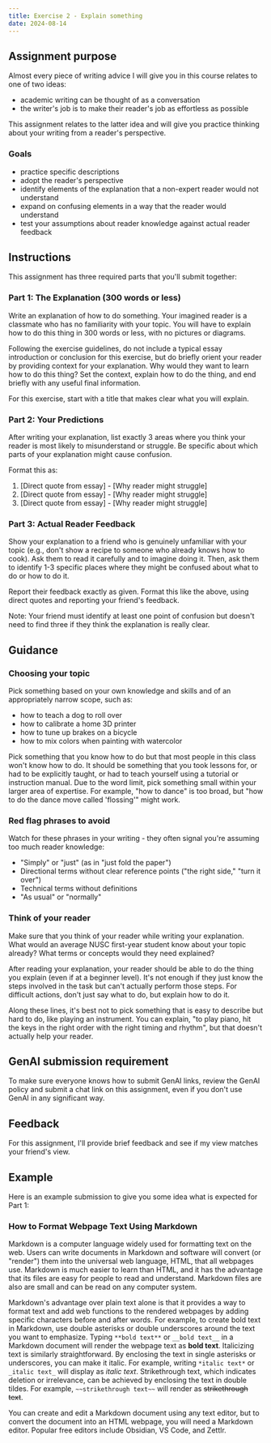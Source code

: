 ```yaml
---
title: Exercise 2 - Explain something
date: 2024-08-14
---
```


## Assignment purpose

Almost every piece of writing advice I will give you in this course relates to one of two ideas:

- academic writing can be thought of as a conversation
- the writer's job is to make their reader's job as effortless as possible

This assignment relates to the latter idea and will give you practice thinking about your writing from a reader's perspective.

### Goals

- practice specific descriptions
- adopt the reader's perspective
- identify elements of the explanation that a non-expert reader would not understand
- expand on confusing elements in a way that the reader would understand
- test your assumptions about reader knowledge against actual reader feedback

## Instructions

This assignment has three required parts that you'll submit together:

### Part 1: The Explanation (300 words or less)

Write an explanation of how to do something. Your imagined reader is a classmate who has no familiarity with your topic. You will have to explain how to do this thing in 300 words or less, with no pictures or diagrams.

Following the exercise guidelines, do not include a typical essay introduction or conclusion for this exercise, but do briefly orient your reader by providing context for your explanation. Why would they want to learn how to do this thing? Set the context, explain how to do the thing, and end briefly with any useful final information.

For this exercise, start with a title that makes clear what you will explain.

### Part 2: Your Predictions

After writing your explanation, list exactly 3 areas where you think your reader is most likely to misunderstand or struggle. Be specific about which parts of your explanation might cause confusion.

Format this as:

1. [Direct quote from essay] - [Why reader might struggle]
2. [Direct quote from essay] - [Why reader might struggle]
3. [Direct quote from essay] - [Why reader might struggle]

### Part 3: Actual Reader Feedback

Show your explanation to a friend who is genuinely unfamiliar with your topic (e.g., don't show a recipe to someone who already knows how to cook). Ask them to read it carefully and to imagine doing it. Then, ask them to identify 1-3 specific places where they might be confused about what to do or how to do it.

Report their feedback exactly as given. Format this like the above, using direct quotes and reporting your friend's feedback.

Note: Your friend must identify at least one point of confusion but doesn't need to find three if they think the explanation is really clear.

## Guidance

### Choosing your topic

Pick something based on your own knowledge and skills and of an appropriately narrow scope, such as:

- how to teach a dog to roll over
- how to calibrate a home 3D printer
- how to tune up brakes on a bicycle
- how to mix colors when painting with watercolor

Pick something that you know how to do but that most people in this class won't know how to do. It should be something that you took lessons for, or had to be explicitly taught, or had to teach yourself using a tutorial or instruction manual. Due to the word limit, pick something small within your larger area of expertise. For example, "how to dance" is too broad, but "how to do the dance move called 'flossing'" might work.

### Red flag phrases to avoid

Watch for these phrases in your writing - they often signal you're assuming too much reader knowledge:

- "Simply" or "just" (as in "just fold the paper")
- Directional terms without clear reference points ("the right side," "turn it over")
- Technical terms without definitions
- "As usual" or "normally"

### Think of your reader

Make sure that you think of your reader while writing your explanation. What would an average NUSC first-year student know about your topic already? What terms or concepts would they need explained?

After reading your explanation, your reader should be able to do the thing you explain (even if at a beginner level). It's not enough if they just know the steps involved in the task but can't actually perform those steps. For difficult actions, don't just say what to do, but explain how to do it.

Along these lines, it's best not to pick something that is easy to describe but hard to do, like playing an instrument. You can explain, "to play piano, hit the keys in the right order with the right timing and rhythm", but that doesn't actually help your reader.

## GenAI submission requirement

To make sure everyone knows how to submit GenAI links, review the GenAI policy and submit a chat link on this assignment, even if you don't use GenAI in any significant way.

## Feedback

For this assignment, I'll provide brief feedback and see if my view matches your friend's view.

## Example

Here is an example submission to give you some idea what is expected for Part 1:

### **How to Format Webpage Text Using Markdown**

Markdown is a computer language widely used for formatting text on the web. Users can write documents in Markdown and software will convert (or "render") them into the universal web language, HTML, that all webpages use. Markdown is much easier to learn than HTML, and it has the advantage that its files are easy for people to read and understand. Markdown files are also are small and can be read on any computer system.

Markdown's advantage over plain text alone is that it provides a way to format text and add web functions to the rendered webpages by adding specific characters before and after words. For example, to create bold text in Markdown, use double asterisks or double underscores around the text you want to emphasize. Typing `**bold text**` or `__bold text__` in a Markdown document will render the webpage text as **bold text**. Italicizing text is similarly straightforward. By enclosing the text in single asterisks or underscores, you can make it italic. For example, writing `*italic text*` or `_italic text_` will display as _italic text_. Strikethrough text, which indicates deletion or irrelevance, can be achieved by enclosing the text in double tildes. For example, `~~strikethrough text~~` will render as ~~strikethrough text~~.

You can create and edit a Markdown document using any text editor, but to convert the document into an HTML webpage, you will need a Markdown editor. Popular free editors include Obsidian, VS Code, and Zettlr.
